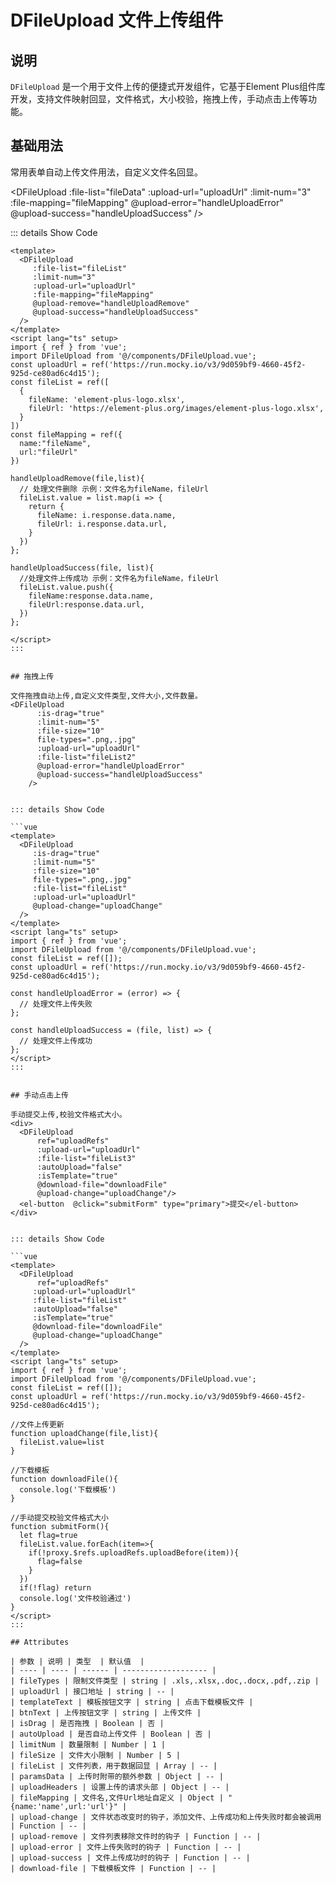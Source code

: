 # DFileUpload 文件上传组件

## 说明

`DFileUpload` 是一个用于文件上传的便捷式开发组件，它基于Element Plus组件库开发，支持文件映射回显，文件格式，大小校验，拖拽上传，手动点击上传等功能。

## 基础用法

常用表单自动上传文件用法，自定义文件名回显。
<script lang="ts" setup>
import {ref,getCurrentInstance} from 'vue'
import { DFileUpload } from 'dc-pro-component';
import {ElButton} from "element-plus";
const { proxy } = getCurrentInstance();
const fileMapping = ref({
  name:"fileName",
  url:"fileUrl"
})
const uploadUrl = ref('https://run.mocky.io/v3/9d059bf9-4660-45f2-925d-ce80ad6c4d15')
//文件回显初始值
const fileList = ref([
  {
    fileName: 'element-plus-logo.xlsx',
    fileUrl: 'https://element-plus.org/images/element-plus-logo.xlsx',
  }
])
const fileList2 = ref([])
const fileList3 = ref([])
//文件上传更新
function uploadChange(file,list){
  fileList3.value=list
}
//下载模板
function downloadFile(){
  console.log('下载模板')
}
// 提交表单检验文件格式大小
function submitForm(){
  let flag=true
  fileList3.value.forEach(item=>{
    if(!proxy.$refs.uploadRefs.uploadBefore(item)){
      flag=false
    }
  })
  if(!flag) return
  console.log('文件校验通过')
}
</script>

<DFileUpload
      :file-list="fileData"
      :upload-url="uploadUrl"
      :limit-num="3"
      :file-mapping="fileMapping"
      @upload-error="handleUploadError"
      @upload-success="handleUploadSuccess"
    />
    
 
::: details Show Code

```vue
<template>
  <DFileUpload
     :file-list="fileList"
     :limit-num="3"
     :upload-url="uploadUrl"
     :file-mapping="fileMapping"
     @upload-remove="handleUploadRemove"
     @upload-success="handleUploadSuccess"
  />
</template>
<script lang="ts" setup>
import { ref } from 'vue';
import DFileUpload from '@/components/DFileUpload.vue';
const uploadUrl = ref('https://run.mocky.io/v3/9d059bf9-4660-45f2-925d-ce80ad6c4d15');
const fileList = ref([
  {
    fileName: 'element-plus-logo.xlsx',
    fileUrl: 'https://element-plus.org/images/element-plus-logo.xlsx',
  }
])
const fileMapping = ref({
  name:"fileName",
  url:"fileUrl"
})

handleUploadRemove(file,list){
  // 处理文件删除 示例：文件名为fileName，fileUrl
  fileList.value = list.map(i => {
    return {
      fileName: i.response.data.name,
      fileUrl: i.response.data.url,
    }
  })
};

handleUploadSuccess(file, list){ 
  //处理文件上传成功 示例：文件名为fileName，fileUrl
  fileList.value.push({
    fileName:response.data.name,
    fileUrl:response.data.url,
  })  
};

</script>
:::


## 拖拽上传

文件拖拽自动上传,自定义文件类型,文件大小,文件数量。
<DFileUpload
      :is-drag="true"
      :limit-num="5"
      :file-size="10"
      file-types=".png,.jpg"
      :upload-url="uploadUrl"
      :file-list="fileList2"
      @upload-error="handleUploadError"
      @upload-success="handleUploadSuccess"
    />
    
 
::: details Show Code

```vue
<template>
  <DFileUpload
     :is-drag="true"
     :limit-num="5"
     :file-size="10"
     file-types=".png,.jpg"
     :file-list="fileList"
     :upload-url="uploadUrl"
     @upload-change="uploadChange"
  />
</template>
<script lang="ts" setup>
import { ref } from 'vue';
import DFileUpload from '@/components/DFileUpload.vue';
const fileList = ref([]);
const uploadUrl = ref('https://run.mocky.io/v3/9d059bf9-4660-45f2-925d-ce80ad6c4d15');

const handleUploadError = (error) => {
  // 处理文件上传失败
};

const handleUploadSuccess = (file, list) => {
  // 处理文件上传成功
};
</script>
:::


## 手动点击上传

手动提交上传,校验文件格式大小。
<div>
  <DFileUpload
      ref="uploadRefs"
      :upload-url="uploadUrl"
      :file-list="fileList3"
      :autoUpload="false"
      :isTemplate="true"
      @download-file="downloadFile"
      @upload-change="uploadChange"/>
  <el-button  @click="submitForm" type="primary">提交</el-button>
</div>


::: details Show Code

```vue
<template>
  <DFileUpload
      ref="uploadRefs"
     :upload-url="uploadUrl"
     :file-list="fileList"
     :autoUpload="false"
     :isTemplate="true"
     @download-file="downloadFile"
     @upload-change="uploadChange"
  />
</template>
<script lang="ts" setup>
import { ref } from 'vue';
import DFileUpload from '@/components/DFileUpload.vue';
const fileList = ref([]);
const uploadUrl = ref('https://run.mocky.io/v3/9d059bf9-4660-45f2-925d-ce80ad6c4d15');

//文件上传更新
function uploadChange(file,list){
  fileList.value=list
}

//下载模板
function downloadFile(){
  console.log('下载模板')
}

//手动提交校验文件格式大小
function submitForm(){
  let flag=true
  fileList.value.forEach(item=>{
    if(!proxy.$refs.uploadRefs.uploadBefore(item)){
      flag=false
    }
  })
  if(!flag) return
  console.log('文件校验通过')
}
</script>
:::

## Attributes

| 参数 | 说明 | 类型  | 默认值  |
| ---- | ---- | ------ | ------------------- |
| fileTypes | 限制文件类型 | string | .xls,.xlsx,.doc,.docx,.pdf,.zip |
| uploadUrl | 接口地址 | string | -- |
| templateText | 模板按钮文字 | string | 点击下载模板文件 |
| btnText | 上传按钮文字 | string | 上传文件 |
| isDrag | 是否拖拽 | Boolean | 否 |
| autoUpload | 是否自动上传文件 | Boolean | 否 |
| limitNum | 数量限制 | Number | 1 |
| fileSize | 文件大小限制 | Number | 5 |
| fileList | 文件列表，用于数据回显 | Array | -- |
| paramsData | 上传时附带的额外参数 | Object | -- |
| uploadHeaders | 设置上传的请求头部 | Object | -- |
| fileMapping | 文件名,文件Url地址自定义 | Object | "{name:'name',url:'url'}" |
| upload-change | 文件状态改变时的钩子，添加文件、上传成功和上传失败时都会被调用 | Function | -- |
| upload-remove | 文件列表移除文件时的钩子 | Function | -- |
| upload-error | 文件上传失败时的钩子 | Function | -- |
| upload-success | 文件上传成功时的钩子 | Function | -- |
| download-file | 下载模板文件 | Function | -- |
